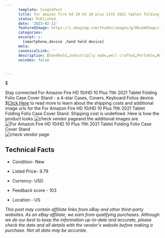 ```yaml
---
      template: SinglePost
      title: for amazon fire hd 10 hd 10 plus 11th 2021 tablet folding folio case cover stand
      status: Published
      date: '2023-02-12'
      featuredImage: https://i.ebayimg.com/thumbs/images/g/0bcAAOSwgcxjw9cd/s-l225.jpg
      categories: 
      excerpt: >-
        [smartphone,device ,hand held device]
      meta:
      canonicalLink: ''
      description: [handheld,industrially made,well crafted,Portable,Mobile,Compact,Convenient,Lightweight,Maneuverable,Man-portable,Miniature,Carriable,Hand-held,Light,Holdable,Transportable,Mobile device,Pocket-sized,On-the-go,Wireless,Cordless,Compact size,Convenient size, smartphone,device ,hand held device]
      noindex: false
      
        
---
```

$

Stay connected For Amazon Fire HD 10/HD 10 Plus 11th 2021 Tablet Folding Folio Case Cover Stand - a 4-star Cases, Covers, Keyboard Folios device.
$[Click Here](https://www.ebay.com/itm/364016876422?hash=item54c118bb86%3Ag%3A0bcAAOSwgcxjw9cd&mkevt=1&mkcid=1&mkrid=711-53200-19255-0&campid=%253CePNCampaignId%253E&customid=%253CreferenceId%253E&toolid=10049) to read more to learn about the shipping costs and additional image urls for the For Amazon Fire HD 10/HD 10 Plus 11th 2021 Tablet Folding Folio Case Cover Stand. Shipping cost is undefined. Here is how the product looks ![check vendor page](https://i.ebayimg.com/thumbs/images/g/0bcAAOSwgcxjw9cd/s-l225.jpg)and the additional images are![For Amazon Fire HD 10/HD 10 Plus 11th 2021 Tablet Folding Folio Case Cover Stand](https://i.ebayimg.com/images/g/0bcAAOSwgcxjw9cd/s-l1200.jpg)![check vendor page](https://origin-galleryplus.ebayimg.com/ws/web/364016876422_2_0_1/225x225.jpg,https://origin-galleryplus.ebayimg.com/ws/web/364016876422_3_0_1/225x225.jpg,https://origin-galleryplus.ebayimg.com/ws/web/364016876422_4_0_1/225x225.jpg,https://origin-galleryplus.ebayimg.com/ws/web/364016876422_5_0_1/225x225.jpg,https://origin-galleryplus.ebayimg.com/ws/web/364016876422_6_0_1/225x225.jpg,https://origin-galleryplus.ebayimg.com/ws/web/364016876422_7_0_1/225x225.jpg,https://origin-galleryplus.ebayimg.com/ws/web/364016876422_8_0_1/225x225.jpg,https://origin-galleryplus.ebayimg.com/ws/web/364016876422_9_0_1/225x225.jpg,https://origin-galleryplus.ebayimg.com/ws/web/364016876422_10_0_1/225x225.jpg,https://origin-galleryplus.ebayimg.com/ws/web/364016876422_11_0_1/225x225.jpg)



 ## Technical Facts 



     
      

 - Condition- New 


      

 - Listed Price- 9.79 


      

 - Currency- USD 


      

 - Feedback score - 103 


      

 - Location - US 


      
      

 *_This post may contain affiliate links from eBay and other third-party websites. As an eBay affiliate, we earn from qualifying purchases. Although we do our best to keep the information up-to-date and accurate, please check the date and all details with the vendor's website before making a purchase. Not all data may be accurate._*






